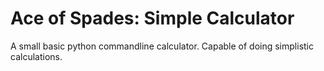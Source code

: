 # Ace of Spades: Simple Calculator

A small basic python commandline calculator. Capable of doing simplistic calculations.
